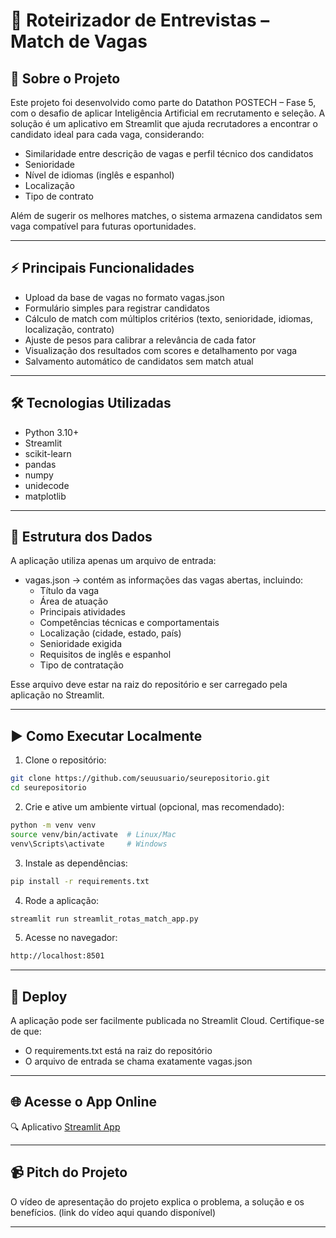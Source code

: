 # 🎯 Roteirizador de Entrevistas – Match de Vagas

## 📌 Sobre o Projeto

Este projeto foi desenvolvido como parte do Datathon POSTECH – Fase 5, com o desafio de aplicar Inteligência Artificial em recrutamento e seleção.
A solução é um aplicativo em Streamlit que ajuda recrutadores a encontrar o candidato ideal para cada vaga, considerando:
- Similaridade entre descrição de vagas e perfil técnico dos candidatos
- Senioridade
- Nível de idiomas (inglês e espanhol)
- Localização
- Tipo de contrato

Além de sugerir os melhores matches, o sistema armazena candidatos sem vaga compatível para futuras oportunidades.

---

## ⚡ Principais Funcionalidades

- Upload da base de vagas no formato vagas.json
- Formulário simples para registrar candidatos
- Cálculo de match com múltiplos critérios (texto, senioridade, idiomas, localização, contrato)
- Ajuste de pesos para calibrar a relevância de cada fator
- Visualização dos resultados com scores e detalhamento por vaga
- Salvamento automático de candidatos sem match atual

---

## 🛠️ Tecnologias Utilizadas

- Python 3.10+
- Streamlit
- scikit-learn
- pandas
- numpy
- unidecode
- matplotlib

---

## 📂 Estrutura dos Dados

A aplicação utiliza apenas um arquivo de entrada:
- vagas.json → contém as informações das vagas abertas, incluindo:
  - Título da vaga
  - Área de atuação
  - Principais atividades
  - Competências técnicas e comportamentais
  - Localização (cidade, estado, país)
  - Senioridade exigida
  - Requisitos de inglês e espanhol
  - Tipo de contratação

Esse arquivo deve estar na raiz do repositório e ser carregado pela aplicação no Streamlit.

---

## ▶️ Como Executar Localmente

1. Clone o repositório:
```bash
git clone https://github.com/seuusuario/seurepositorio.git
cd seurepositorio
```

2. Crie e ative um ambiente virtual (opcional, mas recomendado):
```bash
python -m venv venv
source venv/bin/activate  # Linux/Mac
venv\Scripts\activate     # Windows
```

3. Instale as dependências:
```bash
pip install -r requirements.txt
```

4. Rode a aplicação:
```bash
streamlit run streamlit_rotas_match_app.py
```

5. Acesse no navegador:
```bash
http://localhost:8501
```

---

## 🚀 Deploy

A aplicação pode ser facilmente publicada no Streamlit Cloud.
Certifique-se de que:
- O requirements.txt está na raiz do repositório
- O arquivo de entrada se chama exatamente vagas.json

---
## 🌐 Acesse o App Online
🔍 Aplicativo [Streamlit App](https://datathon-jess.streamlit.app/)

---

## 📹 Pitch do Projeto

O vídeo de apresentação do projeto explica o problema, a solução e os benefícios. (link do vídeo aqui quando disponível)

---
